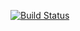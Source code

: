 <a href='https://semaphoreci.com/hiebra/pilot'> <img src='https://semaphoreci.com/api/v1/hiebra/pilot/branches/master/badge.svg' alt='Build Status'></a>

